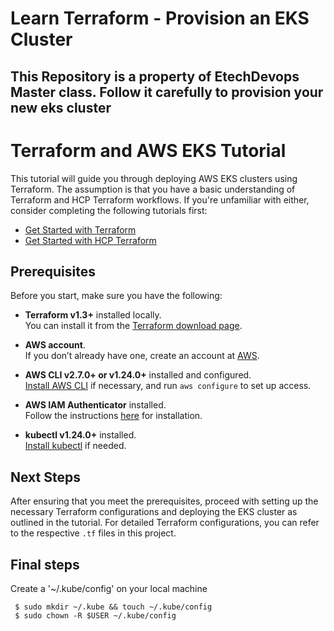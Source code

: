 # Learn Terraform - Provision an EKS Cluster

## This Repository is a property of EtechDevops Master class. Follow it carefully to provision your new eks cluster

# Terraform and AWS EKS Tutorial

This tutorial will guide you through deploying AWS EKS clusters using Terraform. The assumption is that you have a basic understanding of Terraform and HCP Terraform workflows. If you're unfamiliar with either, consider completing the following tutorials first:

- [Get Started with Terraform](https://learn.hashicorp.com/collections/terraform/getting-started)
- [Get Started with HCP Terraform](https://learn.hashicorp.com/collections/terraform/cloud-get-started)

## Prerequisites

Before you start, make sure you have the following:

- **Terraform v1.3+** installed locally.  
  You can install it from the [Terraform download page](https://www.terraform.io/downloads).

- **AWS account**.  
  If you don’t already have one, create an account at [AWS](https://aws.amazon.com/).

- **AWS CLI v2.7.0+ or v1.24.0+** installed and configured.  
  [Install AWS CLI](https://docs.aws.amazon.com/cli/latest/userguide/install-cliv2.html) if necessary, and run `aws configure` to set up access.

- **AWS IAM Authenticator** installed.  
  Follow the instructions [here](https://docs.aws.amazon.com/eks/latest/userguide/install-aws-iam-authenticator.html) for installation.

- **kubectl v1.24.0+** installed.  
  [Install kubectl](https://kubernetes.io/docs/tasks/tools/install-kubectl/) if needed.

## Next Steps

After ensuring that you meet the prerequisites, proceed with setting up the necessary Terraform configurations and deploying the EKS cluster as outlined in the tutorial. For detailed Terraform configurations, you can refer to the respective `.tf` files in this project.

## Final steps

Create a '~/.kube/config' on your local machine
```
 $ sudo mkdir ~/.kube && touch ~/.kube/config
 $ sudo chown -R $USER ~/.kube/config
```


